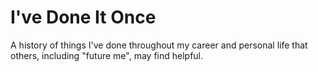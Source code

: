 # I've Done It Once
A history of things I've done throughout my career and personal life that others, including "future me", may find helpful.
